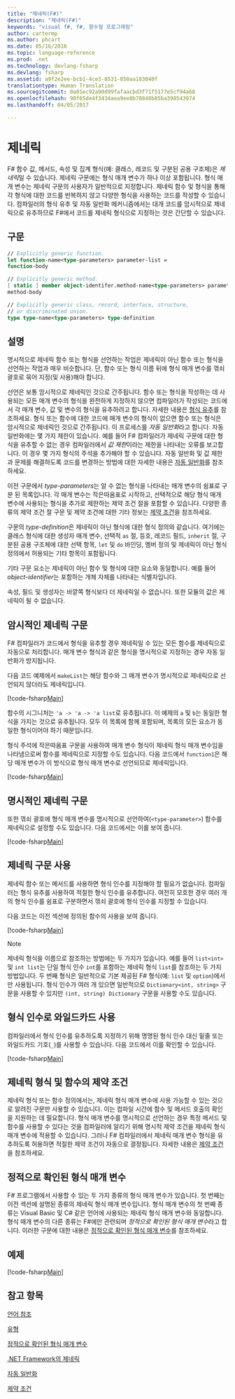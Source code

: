 ```yaml
---
title: "제네릭(F#)"
description: "제네릭(F#)"
keywords: "visual f#, f#, 함수형 프로그래밍"
author: cartermp
ms.author: phcart
ms.date: 05/16/2016
ms.topic: language-reference
ms.prod: .net
ms.technology: devlang-fsharp
ms.devlang: fsharp
ms.assetid: a9f2e2ee-bcb1-4ce3-8531-850aa183040f
translationtype: Human Translation
ms.sourcegitcommit: 0a01ec92a90d99fafaacbd3f71f5177e5cf94a68
ms.openlocfilehash: 98f65de4f3434aea9ee0b78848b85ba398543974
ms.lasthandoff: 04/05/2017

---
```


# <a name="generics"></a>제네릭

F# 함수 값, 메서드, 속성 및 집계 형식(예: 클래스, 레코드 및 구분된 공용 구조체)은 *제네릭*일 수 있습니다. 제네릭 구문에는 형식 매개 변수가 하나 이상 포함됩니다. 형식 매개 변수는 제네릭 구문의 사용자가 일반적으로 지정합니다. 제네릭 함수 및 형식을 통해 각 형식에 대한 코드를 반복하지 않고 다양한 형식을 사용하는 코드를 작성할 수 있습니다. 컴파일러의 형식 유추 및 자동 일반화 메커니즘에서는 대개 코드를 암시적으로 제네릭으로 유추하므로 F#에서 코드를 제네릭 형식으로 지정하는 것은 간단할 수 있습니다.


## <a name="syntax"></a>구문

```fsharp
// Explicitly generic function.
let function-name<type-parameters> parameter-list =
function-body

// Explicitly generic method.
[ static ] member object-identifer.method-name<type-parameters> parameter-list [ return-type ] =
method-body

// Explicitly generic class, record, interface, structure,
// or discriminated union.
type type-name<type-parameters> type-definition
```

## <a name="remarks"></a>설명
명시적으로 제네릭 함수 또는 형식을 선언하는 작업은 제네릭이 아닌 함수 또는 형식을 선언하는 작업과 매우 비슷합니다. 단, 함수 또는 형식 이름 뒤에 형식 매개 변수를 꺾쇠 괄호로 묶어 지정(및 사용)해야 합니다.

선언은 보통 암시적으로 제네릭인 것으로 간주됩니다. 함수 또는 형식을 작성하는 데 사용되는 모든 매개 변수의 형식을 완전하게 지정하지 않으면 컴파일러가 작성되는 코드에서 각 매개 변수, 값 및 변수의 형식을 유추하려고 합니다. 자세한 내용은 [형식 유추](../type-inference.md)를 참조하세요. 형식 또는 함수에 대한 코드에 매개 변수의 형식이 없으면 함수 또는 형식은 암시적으로 제네릭인 것으로 간주됩니다. 이 프로세스를 *자동 일반화*라고 합니다. 자동 일반화에는 몇 가지 제한이 있습니다. 예를 들어 F# 컴파일러가 제네릭 구문에 대한 형식을 유추할 수 없는 경우 컴파일러에서 *값 제한*이라는 제한을 나타내는 오류를 보고합니다. 이 경우 몇 가지 형식의 주석을 추가해야 할 수 있습니다. 자동 일반화 및 값 제한과 문제를 해결하도록 코드를 변경하는 방법에 대한 자세한 내용은 [자동 일반화](automatic-generalization.md)를 참조하세요.

이전 구문에서 *type-parameters*는 알 수 없는 형식을 나타내는 매개 변수의 쉼표로 구분 된 목록입니다. 각 매개 변수는 작은따옴표로 시작하고, 선택적으로 해당 형식 매개 변수에 사용되는 형식을 추가로 제한하는 제약 조건 절을 포함할 수 있습니다. 다양한 종류의 제약 조건 절 구문 및 제약 조건에 대한 기타 정보는 [제약 조건](constraints.md)을 참조하세요.

구문의 *type-definition*은 제네릭이 아닌 형식에 대한 형식 정의와 같습니다. 여기에는 클래스 형식에 대한 생성자 매개 변수, 선택적 `as` 절, 등호, 레코드 필드, `inherit` 절, 구분된 공용 구조체에 대한 선택 항목, `let` 및 `do` 바인딩, 멤버 정의 및 제네릭이 아닌 형식 정의에서 허용되는 기타 항목이 포함됩니다.

기타 구문 요소는 제네릭이 아닌 함수 및 형식에 대한 요소와 동일합니다. 예를 들어 *object-identifier*는 포함하는 개체 자체를 나타내는 식별자입니다.

속성, 필드 및 생성자는 바깥쪽 형식보다 더 제네릭일 수 없습니다. 또한 모듈의 값은 제네릭이 될 수 없습니다.


## <a name="implicitly-generic-constructs"></a>암시적인 제네릭 구문
F# 컴파일러가 코드에서 형식을 유추할 경우 제네릭일 수 있는 모든 함수를 제네릭으로 자동으로 처리합니다. 매개 변수 형식과 같은 형식을 명시적으로 지정하는 경우 자동 일반화가 방지됩니다.

다음 코드 예제에서 `makeList`는 해당 함수와 그 매개 변수가 명시적으로 제네릭으로 선언되지 않더라도 제네릭입니다.

[!code-fsharp[Main](../../../../samples/snippets/fsharp/lang-ref-1/snippet1700.fs)]

함수의 시그니처는 `'a -> 'a -> 'a list`로 유추됩니다. 이 예제의 `a` 및 `b`는 동일한 형식을 가지는 것으로 유추됩니다. 모두 이 목록에 함께 포함되며, 목록의 모든 요소가 동일한 형식이어야 하기 때문입니다.

형식 주석에 작은따옴표 구문을 사용하여 매개 변수 형식이 제네릭 형식 매개 변수임을 나타냄으로써 함수를 제네릭으로 지정할 수도 있습니다. 다음 코드에서 `function1`은 해당 매개 변수가 이 방식으로 형식 매개 변수로 선언되므로 제네릭입니다.

[!code-fsharp[Main](../../../../samples/snippets/fsharp/lang-ref-1/snippet1701.fs)]
    
## <a name="explicitly-generic-constructs"></a>명시적인 제네릭 구문
또한 꺾쇠 괄호에 형식 매개 변수를 명시적으로 선언하여(`<type-parameter>`) 함수를 제네릭으로 설정할 수도 있습니다. 다음 코드에서는 이를 보여 줍니다.

[!code-fsharp[Main](../../../../samples/snippets/fsharp/lang-ref-1/snippet1703.fs)]
    
## <a name="using-generic-constructs"></a>제네릭 구문 사용
제네릭 함수 또는 메서드를 사용하면 형식 인수를 지정해야 할 필요가 없습니다. 컴파일러는 형식 유추를 사용하여 적절한 형식 인수를 유추합니다. 여전히 모호한 경우 여러 개의 형식 인수를 쉼표로 구분하면서 꺾쇠 괄호에 형식 인수를 지정할 수 있습니다.

다음 코드는 이전 섹션에 정의된 함수의 사용을 보여 줍니다.

[!code-fsharp[Main](../../../../samples/snippets/fsharp/lang-ref-1/snippet1702.fs)]
    
>[!NOTE]
제네릭 형식을 이름으로 참조하는 방법에는 두 가지가 있습니다. 예를 들어 `list<int>` 및 `int list`는 단일 형식 인수 `int`를 포함하는 제네릭 형식 `list`를 참조하는 두 가지 방법입니다. 두 번째 형식은 일반적으로 기본 제공된 F# 형식(예: `list` 및 `option`)에서만 사용됩니다. 형식 인수가 여러 개 있으면 일반적으로 `Dictionary<int, string>` 구문을 사용할 수 있지만 `(int, string) Dictionary` 구문을 사용할 수도 있습니다.

## <a name="wildcards-as-type-arguments"></a>형식 인수로 와일드카드 사용
컴파일러에서 형식 인수를 유추하도록 지정하기 위해 명명된 형식 인수 대신 밑줄 또는 와일드카드 기호(`_`)를 사용할 수 있습니다. 다음 코드에서 이를 확인할 수 있습니다.

[!code-fsharp[Main](../../../../samples/snippets/fsharp/lang-ref-1/snippet1704.fs)]
    
## <a name="constraints-in-generic-types-and-functions"></a>제네릭 형식 및 함수의 제약 조건
제네릭 형식 또는 함수 정의에서는, 제네릭 형식 매개 변수에 사용 가능할 수 있는 것으로 알려진 구문만 사용할 수 있습니다. 이는 컴파일 시간에 함수 및 메서드 호출의 확인을 지원하는 데 필요합니다. 형식 매개 변수를 명시적으로 선언하는 경우 특정 메서드 및 함수를 사용할 수 있다는 것을 컴파일러에 알리기 위해 명시적 제약 조건을 제네릭 형식 매개 변수에 적용할 수 있습니다. 그러나 F# 컴파일러에서 제네릭 매개 변수 형식을 유추하도록 허용하면 적절한 제약 조건이 자동으로 결정됩니다. 자세한 내용은 [제약 조건](constraints.md)을 참조하세요.


## <a name="statically-resolved-type-parameters"></a>정적으로 확인된 형식 매개 변수
F# 프로그램에서 사용할 수 있는 두 가지 종류의 형식 매개 변수가 있습니다. 첫 번째는 이전 섹션에 설명된 종류의 제네릭 형식 매개 변수입니다. 형식 매개 변수의 첫 번째 종류는 Visual Basic 및 C# 같은 언어에 사용되는 제네릭 형식 매개 변수와 동일합니다. 형식 매개 변수의 다른 종류는 F#에만 관련되며 *정적으로 확인된 형식 매개 변수*라고 합니다. 이러한 구문에 대한 내용은 [정적으로 확인된 형식 매개 변수](statically-resolved-type-parameters.md)를 참조하세요.


## <a name="examples"></a>예제
[!code-fsharp[Main](../../../../samples/snippets/fsharp/lang-ref-1/snippet1705.fs)]
    
## <a name="see-also"></a>참고 항목
[언어 참조](../index.md)

[유형](../fsharp-types.md)

[정적으로 확인된 형식 매개 변수](statically-resolved-type-parameters.md)

[.NET Framework의 제네릭](https://msdn.microsoft.com/library/ms172192.aspx)

[자동 일반화](automatic-generalization.md)

[제약 조건](constraints.md)
